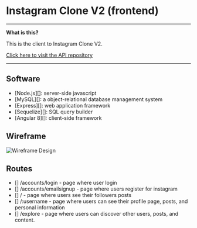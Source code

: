 # Instagram Clone V2 (frontend)


----

**What is this?** 

This is the client to Instagram Clone V2.

[Click here to visit the API repository](https://github.com/willshepp28/InstagramCloneV2-Backend/blob/master/README.md)


---



## Software

* [Node.js][]: server-side javascript
* [MySQL][]: a object-relational database management system 
* [Express][]: web application framework
* [Sequelize][]: SQL query builder
* [Angular 8][]: client-side framework



## Wireframe 

![Wireframe Design](https://instagram-clone-2019.s3.amazonaws.com/wireframe/Screen+Shot+2019-11-13+at+4.41.02+PM.png)


  ## Routes

  - [] /accounts/login - page where user login
  - [] /accounts/emailsignup - page where users register for instagram
  - [] /  - page where users see their followers posts
  - [] /:username - page where users can see their profile page, posts, and personal information
  - [] /explore - page where users can discover other users, posts, and content.


